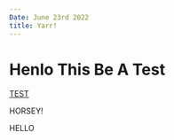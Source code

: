 ```yaml
---
Date: June 23rd 2022
title: Yarr!
---
```


# Henlo This Be A Test

[TEST](./test.html)

<source src="horse.mp3" type="audio/mpeg">HORSEY!</source>

HELLO
